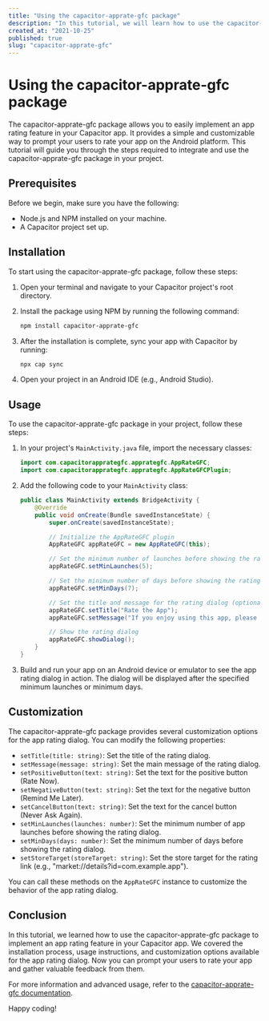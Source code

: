 ```yaml
---
title: "Using the capacitor-apprate-gfc package"
description: "In this tutorial, we will learn how to use the capacitor-apprate-gfc package to implement an app rating feature in your Capacitor app."
created_at: "2021-10-25"
published: true
slug: "capacitor-apprate-gfc"
---
```


# Using the capacitor-apprate-gfc package

The capacitor-apprate-gfc package allows you to easily implement an app rating feature in your Capacitor app. It provides a simple and customizable way to prompt your users to rate your app on the Android platform. This tutorial will guide you through the steps required to integrate and use the capacitor-apprate-gfc package in your project.

## Prerequisites

Before we begin, make sure you have the following:

- Node.js and NPM installed on your machine.
- A Capacitor project set up.

## Installation

To start using the capacitor-apprate-gfc package, follow these steps:

1. Open your terminal and navigate to your Capacitor project's root directory.
2. Install the package using NPM by running the following command:

   ```bash
   npm install capacitor-apprate-gfc
   ```

3. After the installation is complete, sync your app with Capacitor by running:

   ```bash
   npx cap sync
   ```

4. Open your project in an Android IDE (e.g., Android Studio).

## Usage

To use the capacitor-apprate-gfc package in your project, follow these steps:

1. In your project's `MainActivity.java` file, import the necessary classes:

   ```java
   import com.capacitorapprategfc.apprategfc.AppRateGFC;
   import com.capacitorapprategfc.apprategfc.AppRateGFCPlugin;
   ```

2. Add the following code to your `MainActivity` class:

   ```java
   public class MainActivity extends BridgeActivity {
       @Override
       public void onCreate(Bundle savedInstanceState) {
           super.onCreate(savedInstanceState);

           // Initialize the AppRateGFC plugin
           AppRateGFC appRateGFC = new AppRateGFC(this);

           // Set the minimum number of launches before showing the rating dialog (optional)
           appRateGFC.setMinLaunches(5);

           // Set the minimum number of days before showing the rating dialog (optional)
           appRateGFC.setMinDays(7);

           // Set the title and message for the rating dialog (optional)
           appRateGFC.setTitle("Rate the App");
           appRateGFC.setMessage("If you enjoy using this app, please take a moment to rate it.");

           // Show the rating dialog
           appRateGFC.showDialog();
       }
   }
   ```

3. Build and run your app on an Android device or emulator to see the app rating dialog in action. The dialog will be displayed after the specified minimum launches or minimum days.

## Customization

The capacitor-apprate-gfc package provides several customization options for the app rating dialog. You can modify the following properties:

- `setTitle(title: string)`: Set the title of the rating dialog.
- `setMessage(message: string)`: Set the main message of the rating dialog.
- `setPositiveButton(text: string)`: Set the text for the positive button (Rate Now).
- `setNegativeButton(text: string)`: Set the text for the negative button (Remind Me Later).
- `setCancelButton(text: string)`: Set the text for the cancel button (Never Ask Again).
- `setMinLaunches(launches: number)`: Set the minimum number of app launches before showing the rating dialog.
- `setMinDays(days: number)`: Set the minimum number of days before showing the rating dialog.
- `setStoreTarget(storeTarget: string)`: Set the store target for the rating link (e.g., "market://details?id=com.example.app").

You can call these methods on the `AppRateGFC` instance to customize the behavior of the app rating dialog.

## Conclusion

In this tutorial, we learned how to use the capacitor-apprate-gfc package to implement an app rating feature in your Capacitor app. We covered the installation process, usage instructions, and customization options available for the app rating dialog. Now you can prompt your users to rate your app and gather valuable feedback from them.

For more information and advanced usage, refer to the [capacitor-apprate-gfc documentation](https://github.com/SASGeniusFlashConception/capacitor-apprate-gfc).

Happy coding!